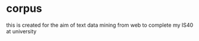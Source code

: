 # corpus

this is created for the aim of text data mining from web to complete my IS40 at university
